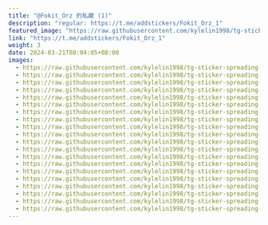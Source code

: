 ```yaml
---
title: "@Fokit_Orz 的私藏 (1)"
description: "regular: https://t.me/addstickers/Fokit_Orz_1"
featured_image: "https://raw.githubusercontent.com/kylelin1998/tg-sticker-spreading-worldwide-images/main/img/3156760d-0fe5-42bb-a2d2-3c6adc5adf22.jpg"
link: "https://t.me/addstickers/Fokit_Orz_1"
weight: 3
date: 2024-03-21T08:04:05+08:00
images:
  - https://raw.githubusercontent.com/kylelin1998/tg-sticker-spreading-worldwide-images/main/img/3156760d-0fe5-42bb-a2d2-3c6adc5adf22.jpg
  - https://raw.githubusercontent.com/kylelin1998/tg-sticker-spreading-worldwide-images/main/img/969f3060-d778-486c-9135-5ed721e0ab04.jpg
  - https://raw.githubusercontent.com/kylelin1998/tg-sticker-spreading-worldwide-images/main/img/ea4e64de-3824-4432-8c73-0833f134540a.jpg
  - https://raw.githubusercontent.com/kylelin1998/tg-sticker-spreading-worldwide-images/main/img/de90e840-ed3a-469d-aa20-456607efd9fd.jpg
  - https://raw.githubusercontent.com/kylelin1998/tg-sticker-spreading-worldwide-images/main/img/1d6968f5-811b-4147-b825-0c16dfbce406.jpg
  - https://raw.githubusercontent.com/kylelin1998/tg-sticker-spreading-worldwide-images/main/img/a6a63334-1b46-4396-9240-88091141a1c6.jpg
  - https://raw.githubusercontent.com/kylelin1998/tg-sticker-spreading-worldwide-images/main/img/0f936ddd-9f6b-4cf3-8135-f9d3d08913e4.jpg
  - https://raw.githubusercontent.com/kylelin1998/tg-sticker-spreading-worldwide-images/main/img/5930648a-763d-407f-b483-caa58e46c655.jpg
  - https://raw.githubusercontent.com/kylelin1998/tg-sticker-spreading-worldwide-images/main/img/ac330ddd-8319-4a5d-b593-7d47b4b10a3e.jpg
  - https://raw.githubusercontent.com/kylelin1998/tg-sticker-spreading-worldwide-images/main/img/efef2971-21a2-4a38-abf6-bc9dd060f48d.jpg
  - https://raw.githubusercontent.com/kylelin1998/tg-sticker-spreading-worldwide-images/main/img/dc736d6d-873c-4674-85a9-561eac5211ee.jpg
  - https://raw.githubusercontent.com/kylelin1998/tg-sticker-spreading-worldwide-images/main/img/3776975c-3b33-444f-a5e1-abf1b6393f0a.jpg
  - https://raw.githubusercontent.com/kylelin1998/tg-sticker-spreading-worldwide-images/main/img/4ce57713-d687-483b-b8af-cd30b0d5ba17.jpg
  - https://raw.githubusercontent.com/kylelin1998/tg-sticker-spreading-worldwide-images/main/img/31ddaa4e-edb0-431d-a169-5d0e6a23a316.jpg
  - https://raw.githubusercontent.com/kylelin1998/tg-sticker-spreading-worldwide-images/main/img/a7817cb5-2062-4506-9eb3-aa6f7ab0c5e2.jpg
  - https://raw.githubusercontent.com/kylelin1998/tg-sticker-spreading-worldwide-images/main/img/652d3fea-2983-4261-815d-6b1541b81826.jpg
  - https://raw.githubusercontent.com/kylelin1998/tg-sticker-spreading-worldwide-images/main/img/a6df6aa5-d329-4b6b-ad63-c0844409a799.jpg
  - https://raw.githubusercontent.com/kylelin1998/tg-sticker-spreading-worldwide-images/main/img/02c9848e-8ee5-4f3c-9b5e-2a97d8195a06.jpg
  - https://raw.githubusercontent.com/kylelin1998/tg-sticker-spreading-worldwide-images/main/img/7148bd28-35e6-49d4-a107-14bd58619e42.jpg
  - https://raw.githubusercontent.com/kylelin1998/tg-sticker-spreading-worldwide-images/main/img/4ed26061-714d-4c0c-b295-5ab88fc1a879.jpg
---
```

